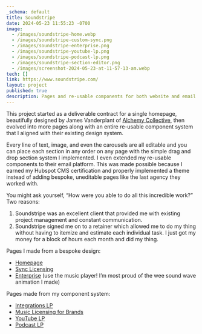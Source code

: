```yaml
---
_schema: default
title: Soundstripe
date: 2024-05-23 11:55:23 -0700
image:
  - /images/soundstripe-home.webp
  - /images/soundstripe-custom-sync.png
  - /images/soundstripe-enterprise.png
  - /images/soundstripe-youtube-lp.png
  - /images/soundstripe-podcast-lp.png
  - /images/soundstripe-section-editor.png
  - /images/screenshot-2024-05-23-at-11-57-13-am.webp
tech: []
link: https://www.soundstripe.com/
layout: project
published: true
description: Pages and re-usable components for both website and email created in Hubspot.
---
```

This project started as a deliverable contract for a single homepage, beautifully designed by James Vanderplant of [Alchemy Collective](), then evolved into more pages along with an entire re-usable component system that I aligned with their existing design system.

Every line of text, image, and even the carousels are all editable and you can place each section in any order on any page with the simple drag and drop section system I implemented. I even extended my re-usable components to their email platform. This was made possible because I earned my Hubspot CMS certification and properly implemented a theme instead of adding bespoke, uneditable pages like the last agency they worked with.

You might ask yourself, “How were you able to do all this incredible work?” Two reasons:

1. Soundstripe was an excellent client that provided me with existing project management and constant communication.
2. Soundstripe signed me on to a retainer which allowed me to do my thing without having to itemize and estimate each individual task. I just got my money for a block of hours each month and did my thing.

Pages I made from a bespoke design:

* [Homepage](https://www.soundstripe.com/)
* [Sync Licensing](https://www.soundstripe.com/traditional-sync)
* [Enterprise](https://www.soundstripe.com/enterprise-licensing) (use the music player! I’m most proud of the wee sound wave animation I made)

Pages made from my component system:

* [Integrations LP](https://www.soundstripe.com/integrations)
* [Music Licensing for Brands](https://www.soundstripe.com/music-licensing-for-brands)
* [YouTube LP](https://www.soundstripe.com/youtube)
* [Podcast LP](https://www.soundstripe.com/podcasts)